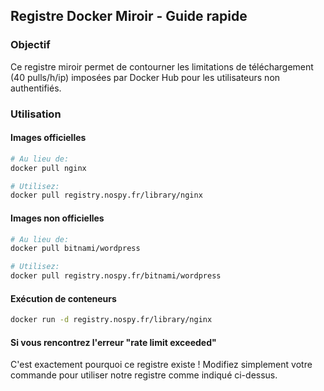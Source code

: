 ## Registre Docker Miroir - Guide rapide

### Objectif
Ce registre miroir permet de contourner les limitations de téléchargement (40 pulls/h/ip) imposées par Docker Hub pour les utilisateurs non authentifiés.

### Utilisation

#### Images officielles
```bash
# Au lieu de:
docker pull nginx

# Utilisez:
docker pull registry.nospy.fr/library/nginx
```

#### Images non officielles
```bash
# Au lieu de:
docker pull bitnami/wordpress

# Utilisez:
docker pull registry.nospy.fr/bitnami/wordpress
```

#### Exécution de conteneurs
```bash
docker run -d registry.nospy.fr/library/nginx
```

#### Si vous rencontrez l'erreur "rate limit exceeded"
C'est exactement pourquoi ce registre existe ! Modifiez simplement votre commande pour utiliser notre registre comme indiqué ci-dessus.